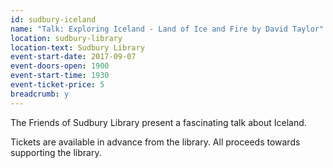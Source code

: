 ```yaml
---
id: sudbury-iceland
name: "Talk: Exploring Iceland - Land of Ice and Fire by David Taylor"
location: sudbury-library
location-text: Sudbury Library
event-start-date: 2017-09-07
event-doors-open: 1900
event-start-time: 1930
event-ticket-price: 5
breadcrumb: y
---
```


The Friends of Sudbury Library present a fascinating talk about Iceland.

Tickets are available in advance from the library. All proceeds towards supporting the library.
